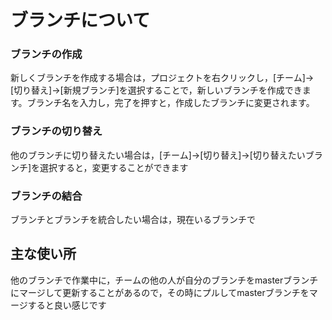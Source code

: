 # ブランチについて

### ブランチの作成

新しくブランチを作成する場合は，プロジェクトを右クリックし，\[チーム\]-&gt;\[切り替え\]-&gt;\[新規ブランチ\]を選択することで，新しいブランチを作成できます。ブランチ名を入力し，完了を押すと，作成したブランチに変更されます。

### ブランチの切り替え

他のブランチに切り替えたい場合は，\[チーム\]-&gt;\[切り替え\]-&gt;\[切り替えたいブランチ\]を選択すると，変更することができます

### ブランチの結合

ブランチとブランチを統合したい場合は，現在いるブランチで

## 主な使い所

他のブランチで作業中に，チームの他の人が自分のブランチをmasterブランチにマージして更新することがあるので，その時にプルしてmasterブランチをマージすると良い感じです


